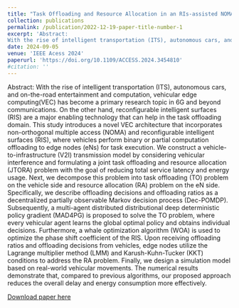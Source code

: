 ```yaml
---
title: "Task Offloading and Resource Allocation in an RIs-assisted NOMA-based Vehicular Edge Computing"
collection: publications
permalink: /publication/2022-12-19-paper-title-number-1
excerpt: 'Abstract:
With the rise of intelligent transportation (ITS), autonomous cars, and on-the-road entertainment and computation, vehicular edge computing(VEC) has become a primary research topic in 6G and beyond communications. On the other hand, reconfigurable intelligent surfaces (RIS) are a major enabling technology that can help in the task offloading domain. This study introduces a novel VEC architecture that incorporates non-orthogonal multiple access (NOMA) and reconfigurable intelligent surfaces (RIS), where vehicles perform binary or partial computation offloading to edge nodes (eNs) for task execution. We construct a vehicle-to-infrastructure (V2I) transmission model by considering vehicular interference and formulating a joint task offloading and resource allocation (JTORA) problem with the goal of reducing total service latency and energy usage. Next, we decompose this problem into task offloading (TO) problem on the vehicle side and resource allocation (RA) problem on the eN side. Specifically, we describe offloading decisions and offloading ratios as a decentralized partially observable Markov decision process (Dec-POMDP). Subsequently, a multi-agent distributed distributional deep deterministic policy gradient (MAD4PG) is proposed to solve the TO problem, where every vehicular agent learns the global optimal policy and obtains individual decisions. Furthermore, a whale optimization algorithm (WOA) is used to optimize the phase shift coefficient of the RIS. Upon receiving offloading ratios and offloading decisions from vehicles, edge nodes utilize the Lagrange multiplier method (LMM) and Karush-Kuhn-Tucker (KKT) conditions to address the RA problem. Finally, we design a simulation model based on real-world vehicular movements. The numerical results demonstrate that, compared to previous algorithms, our proposed approach reduces the overall delay and energy consumption more effectively.'
date: 2024-09-05
venue: 'IEEE Acess 2024'
paperurl: 'https://doi.org/10.1109/ACCESS.2024.3454810'
#citation: ''
---
```


Abstract:
With the rise of intelligent transportation (ITS), autonomous cars, and on-the-road entertainment and computation, vehicular edge computing(VEC) has become a primary research topic in 6G and beyond communications. On the other hand, reconfigurable intelligent surfaces (RIS) are a major enabling technology that can help in the task offloading domain. This study introduces a novel VEC architecture that incorporates non-orthogonal multiple access (NOMA) and reconfigurable intelligent surfaces (RIS), where vehicles perform binary or partial computation offloading to edge nodes (eNs) for task execution. We construct a vehicle-to-infrastructure (V2I) transmission model by considering vehicular interference and formulating a joint task offloading and resource allocation (JTORA) problem with the goal of reducing total service latency and energy usage. Next, we decompose this problem into task offloading (TO) problem on the vehicle side and resource allocation (RA) problem on the eN side. Specifically, we describe offloading decisions and offloading ratios as a decentralized partially observable Markov decision process (Dec-POMDP). Subsequently, a multi-agent distributed distributional deep deterministic policy gradient (MAD4PG) is proposed to solve the TO problem, where every vehicular agent learns the global optimal policy and obtains individual decisions. Furthermore, a whale optimization algorithm (WOA) is used to optimize the phase shift coefficient of the RIS. Upon receiving offloading ratios and offloading decisions from vehicles, edge nodes utilize the Lagrange multiplier method (LMM) and Karush-Kuhn-Tucker (KKT) conditions to address the RA problem. Finally, we design a simulation model based on real-world vehicular movements. The numerical results demonstrate that, compared to previous algorithms, our proposed approach reduces the overall delay and energy consumption more effectively.

[Download paper here](https://doi.org/10.1109/ACCESS.2024.3454810)
